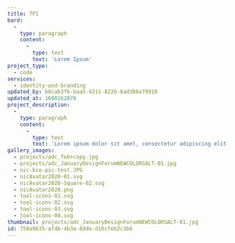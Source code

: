 ```yaml
---
title: TP1
bard:
  -
    type: paragraph
    content:
      -
        type: text
        text: 'Lorem Ipsum'
project_type:
  - code
services:
  - identity-and-branding
updated_by: b8cab3f6-baa5-4311-822b-8ad388e79916
updated_at: 1608162870
project_description:
  -
    type: paragraph
    content:
      -
        type: text
        text: 'Lorem ipsum dolor sit amet, consectetur adipiscing elit, sed do eiusmod tempor incididunt ut labore et dolore magna aliqua. Ut enim ad minim veniam, quis nostrud exercitation ullamco laboris nisi ut aliquip ex ea commodo consequat. Duis aute irure dolor in reprehenderit in voluptate velit esse cillum dolore eu fugiat nulla pariatur. Excepteur sint occaecat cupidatat non proident, sunt in culpa qui officia deserunt mollit anim id est laborum.'
gallery_images:
  - projects/adc_feb+copy.jpg
  - projects/adc_JanuaryDesignForumNEWCOLORSALT-01.jpg
  - nic-bio-pic-test.JPG
  - nicAvatar2020-01.svg
  - nicAvatar2020-Square-02.svg
  - nicAvatar2020.png
  - tool-icons-01.svg
  - tool-icons-02.svg
  - tool-icons-03.svg
  - tool-icons-04.svg
thumbnail: projects/adc_JanuaryDesignForumNEWCOLORSALT-01.jpg
id: 750a9635-af4b-4b3a-8dde-d16cfeb2c3b6
---
```


